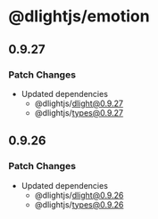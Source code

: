 # @dlightjs/emotion

## 0.9.27

### Patch Changes

- Updated dependencies
  - @dlightjs/dlight@0.9.27
  - @dlightjs/types@0.9.27

## 0.9.26

### Patch Changes

- Updated dependencies
  - @dlightjs/dlight@0.9.26
  - @dlightjs/types@0.9.26
